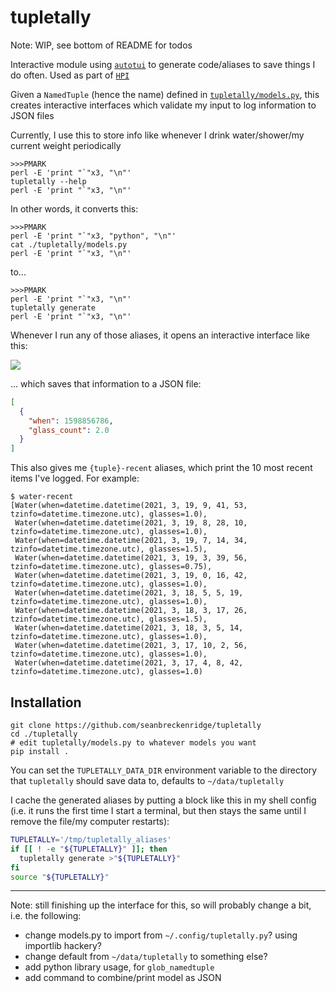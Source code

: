 # tupletally

Note: WIP, see bottom of README for todos

Interactive module using [`autotui`](https://github.com/seanbreckenridge/autotui) to generate code/aliases to save things I do often. Used as part of [`HPI`](https://github.com/seanbreckenridge/HPI)

Given a `NamedTuple` (hence the name) defined in [`tupletally/models.py`](tupletally/models.py), this creates interactive interfaces which validate my input to log information to JSON files

Currently, I use this to store info like whenever I drink water/shower/my current weight periodically

```
>>>PMARK
perl -E 'print "`"x3, "\n"'
tupletally --help
perl -E 'print "`"x3, "\n"'
```

In other words, it converts this:

```
>>>PMARK
perl -E 'print "`"x3, "python", "\n"'
cat ./tupletally/models.py
perl -E 'print "`"x3, "\n"'
```

to...

```
>>>PMARK
perl -E 'print "`"x3, "\n"'
tupletally generate
perl -E 'print "`"x3, "\n"'
```

Whenever I run any of those aliases, it opens an interactive interface like this:

<img src="https://raw.githubusercontent.com/seanbreckenridge/autotui/master/.assets/builtin_demo.gif">

... which saves that information to a JSON file:

```json
[
  {
    "when": 1598856786,
    "glass_count": 2.0
  }
]
```

This also gives me `{tuple}-recent` aliases, which print the 10 most recent items I've logged. For example:

```
$ water-recent
[Water(when=datetime.datetime(2021, 3, 19, 9, 41, 53, tzinfo=datetime.timezone.utc), glasses=1.0),
 Water(when=datetime.datetime(2021, 3, 19, 8, 28, 10, tzinfo=datetime.timezone.utc), glasses=1.0),
 Water(when=datetime.datetime(2021, 3, 19, 7, 14, 34, tzinfo=datetime.timezone.utc), glasses=1.5),
 Water(when=datetime.datetime(2021, 3, 19, 3, 39, 56, tzinfo=datetime.timezone.utc), glasses=0.75),
 Water(when=datetime.datetime(2021, 3, 19, 0, 16, 42, tzinfo=datetime.timezone.utc), glasses=1.0),
 Water(when=datetime.datetime(2021, 3, 18, 5, 5, 19, tzinfo=datetime.timezone.utc), glasses=1.0),
 Water(when=datetime.datetime(2021, 3, 18, 3, 17, 26, tzinfo=datetime.timezone.utc), glasses=1.5),
 Water(when=datetime.datetime(2021, 3, 18, 3, 5, 14, tzinfo=datetime.timezone.utc), glasses=1.0),
 Water(when=datetime.datetime(2021, 3, 17, 10, 2, 56, tzinfo=datetime.timezone.utc), glasses=1.0),
 Water(when=datetime.datetime(2021, 3, 17, 4, 8, 42, tzinfo=datetime.timezone.utc), glasses=1.0)
```

## Installation

```shell
git clone https://github.com/seanbreckenridge/tupletally
cd ./tupletally
# edit tupletally/models.py to whatever models you want
pip install .
```

You can set the `TUPLETALLY_DATA_DIR` environment variable to the directory that `tupletally` should save data to, defaults to `~/data/tupletally`

I cache the generated aliases by putting a block like this in my shell config (i.e. it runs the first time I start a terminal, but then stays the same until I remove the file/my computer restarts):

```bash
TUPLETALLY='/tmp/tupletally_aliases'
if [[ ! -e "${TUPLETALLY}" ]]; then
  tupletally generate >"${TUPLETALLY}"
fi
source "${TUPLETALLY}"
```

---

Note: still finishing up the interface for this, so will probably change a bit, i.e. the following:

- change models.py to import from `~/.config/tupletally.py`? using importlib hackery?
- change default from `~/data/tupletally` to something else?
- add python library usage, for `glob_namedtuple`
- add command to combine/print model as JSON
